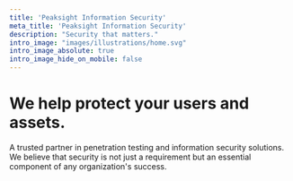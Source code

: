 ```yaml
---
title: 'Peaksight Information Security'
meta_title: 'Peaksight Information Security'
description: "Security that matters."
intro_image: "images/illustrations/home.svg"
intro_image_absolute: true
intro_image_hide_on_mobile: false
---
```


# We help protect your users and assets.

A trusted partner in penetration testing and information security solutions. We believe that security is not just a requirement but an essential component of any organization's success.